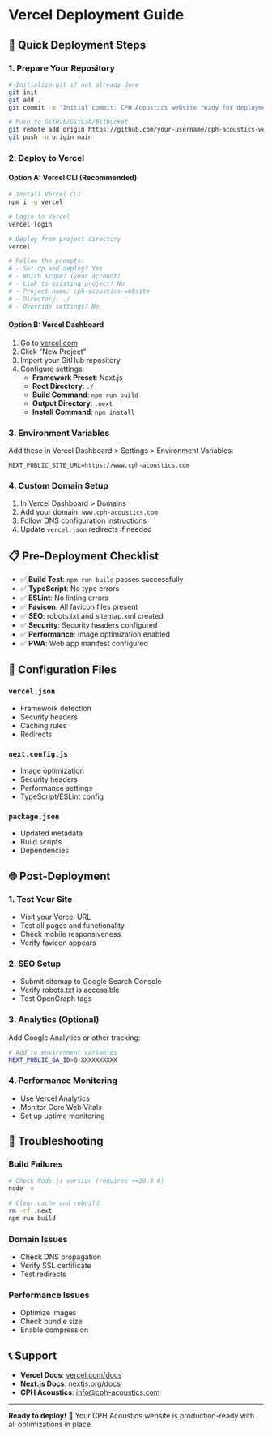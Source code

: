 # Vercel Deployment Guide

## 🚀 Quick Deployment Steps

### 1. **Prepare Your Repository**
```bash
# Initialize git if not already done
git init
git add .
git commit -m "Initial commit: CPH Acoustics website ready for deployment"

# Push to GitHub/GitLab/Bitbucket
git remote add origin https://github.com/your-username/cph-acoustics-website.git
git push -u origin main
```

### 2. **Deploy to Vercel**

#### Option A: Vercel CLI (Recommended)
```bash
# Install Vercel CLI
npm i -g vercel

# Login to Vercel
vercel login

# Deploy from project directory
vercel

# Follow the prompts:
# - Set up and deploy? Yes
# - Which scope? (your account)
# - Link to existing project? No
# - Project name: cph-acoustics-website
# - Directory: ./
# - Override settings? No
```

#### Option B: Vercel Dashboard
1. Go to [vercel.com](https://vercel.com)
2. Click "New Project"
3. Import your GitHub repository
4. Configure settings:
   - **Framework Preset**: Next.js
   - **Root Directory**: `./`
   - **Build Command**: `npm run build`
   - **Output Directory**: `.next`
   - **Install Command**: `npm install`

### 3. **Environment Variables**
Add these in Vercel Dashboard > Settings > Environment Variables:

```
NEXT_PUBLIC_SITE_URL=https://www.cph-acoustics.com
```

### 4. **Custom Domain Setup**
1. In Vercel Dashboard > Domains
2. Add your domain: `www.cph-acoustics.com`
3. Follow DNS configuration instructions
4. Update `vercel.json` redirects if needed

## 📋 Pre-Deployment Checklist

- ✅ **Build Test**: `npm run build` passes successfully
- ✅ **TypeScript**: No type errors
- ✅ **ESLint**: No linting errors
- ✅ **Favicon**: All favicon files present
- ✅ **SEO**: robots.txt and sitemap.xml created
- ✅ **Security**: Security headers configured
- ✅ **Performance**: Image optimization enabled
- ✅ **PWA**: Web app manifest configured

## 🔧 Configuration Files

### `vercel.json`
- Framework detection
- Security headers
- Caching rules
- Redirects

### `next.config.js`
- Image optimization
- Security headers
- Performance settings
- TypeScript/ESLint config

### `package.json`
- Updated metadata
- Build scripts
- Dependencies

## 🌐 Post-Deployment

### 1. **Test Your Site**
- Visit your Vercel URL
- Test all pages and functionality
- Check mobile responsiveness
- Verify favicon appears

### 2. **SEO Setup**
- Submit sitemap to Google Search Console
- Verify robots.txt is accessible
- Test OpenGraph tags

### 3. **Analytics (Optional)**
Add Google Analytics or other tracking:
```bash
# Add to environment variables
NEXT_PUBLIC_GA_ID=G-XXXXXXXXXX
```

### 4. **Performance Monitoring**
- Use Vercel Analytics
- Monitor Core Web Vitals
- Set up uptime monitoring

## 🚨 Troubleshooting

### Build Failures
```bash
# Check Node.js version (requires >=20.9.0)
node -v

# Clear cache and rebuild
rm -rf .next
npm run build
```

### Domain Issues
- Check DNS propagation
- Verify SSL certificate
- Test redirects

### Performance Issues
- Optimize images
- Check bundle size
- Enable compression

## 📞 Support

- **Vercel Docs**: [vercel.com/docs](https://vercel.com/docs)
- **Next.js Docs**: [nextjs.org/docs](https://nextjs.org/docs)
- **CPH Acoustics**: info@cph-acoustics.com

---

**Ready to deploy!** 🎉
Your CPH Acoustics website is production-ready with all optimizations in place.
